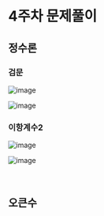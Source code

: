# 4주차 문제풀이

## 정수론

### 검문
![image](https://user-images.githubusercontent.com/57666289/154946039-08031024-73fd-4364-8d05-0bdc81bc96ef.png)

![image](https://user-images.githubusercontent.com/57666289/154946048-e21280f5-a3e6-4c92-82f3-6e6372cd6475.png)

### 이항계수2

![image](https://user-images.githubusercontent.com/57666289/154946093-39e8d5ec-d6ef-45fa-9e4a-28dbc3e66e7e.png)

![image](https://user-images.githubusercontent.com/57666289/154946105-078d315e-6ab3-4b2d-ae41-df74ea8b0dde.png)

<br/>

## 오큰수

